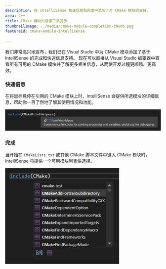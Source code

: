 ```yaml
---
description: 在 IntelliSense 快速信息和完成中添加了对 CMake 模块的支持。
area: C++
title: CMake 模块的悬停工具提示
thumbnailImage: ../media/cmake-module-completion-thumb.png
featureId: cmake-module-intellisense

---
```



我们非常高兴地宣布，我们已在 Visual Studio 中为 CMake 模块添加了基于 IntelliSense 的完成和快速信息支持。 现在可以直接从 Visual Studio 编辑器中查看所有可用的 CMake 模块并了解更多相关信息，从而使开发过程更顺畅、更高效。

### 快速信息

在将鼠标悬停在引用的 CMake 模块上时，IntelliSense 会提供所选模块的详细信息，帮助你一目了然地了解其使用情况和功能。

![“快速信息”中的 CMake 信息](../media/cmake-module-quick-info.png)

### 完成

当开始在 `CMakeLists.txt` 或其他 CMake 脚本文件中键入 CMake 模块时，IntelliSense 将提供一个可用模块列表供选择。

![CMake 模块完成](../media/cmake-module-completion.png)
